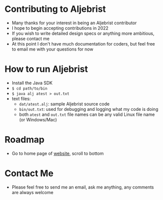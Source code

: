 # Contributing to Aljebrist
* Many thanks for your interest in being an Aljebrist contributor
* I hope to begin accepting contributions in 2022
* If you wish to write detailed design specs or anything more ambitious, please contact me
* At this point I don't have much documentation for coders, but feel free to email me with your questions for now
# How to run Aljebrist
* Install the Java SDK
* `$ cd path/to/bin`
* `$ java alj atest > out.txt`
* text files:
  * `dat/atest.alj`: sample Aljebrist source code
  * `bin/out.txt`: used for debugging and logging what my code is doing
  * both `atest` and `out.txt` file names can be any valid Linux file name (or Windows/Mac)
# Roadmap
* Go to home page of [website](http://aljegrid.com), scroll to bottom
# Contact Me
* Please feel free to send me an email, ask me anything, any comments are always welcome
